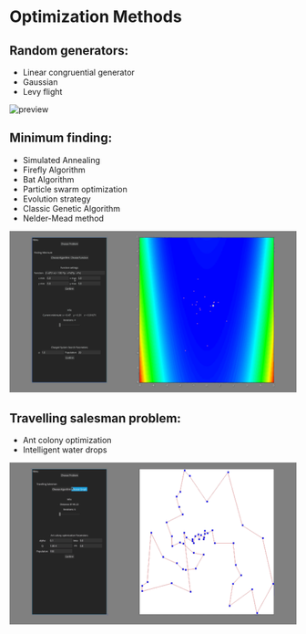Optimization Methods
=============
Random generators:
-------
* Linear congruential generator
* Gaussian
* Levy flight

![preview](core/assets/preview1.gif)

Minimum finding:
-------
* Simulated Annealing
* Firefly Algorithm
* Bat Algorithm
* Particle swarm optimization
* Evolution strategy
* Classic Genetic Algorithm
* Nelder-Mead method

![preview](core/assets/preview2.gif)

Travelling salesman problem:
-------
* Ant colony optimization
* Intelligent water drops

![preview](core/assets/preview3.gif)
